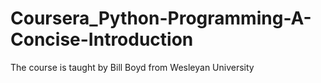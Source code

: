 # Coursera_Python-Programming-A-Concise-Introduction
The course is taught by Bill Boyd from Wesleyan University
